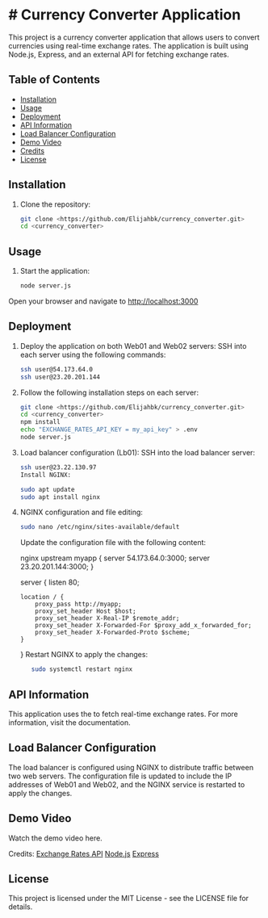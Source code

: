 # # Currency Converter Application

This project is a currency converter application that allows users to convert currencies using real-time exchange rates. The application is built using Node.js, Express, and an external API for fetching exchange rates.

## Table of Contents
- [Installation](#installation)
- [Usage](#usage)
- [Deployment](#deployment)
- [API Information](#api-information)
- [Load Balancer Configuration](#load-balancer-configuration)
- [Demo Video](#demo-video)
- [Credits](#credits)
- [License](#license)

## Installation
1. Clone the repository:
   ```bash
   git clone <https://github.com/Elijahbk/currency_converter.git>
   cd <currency_converter>
## Usage
1. Start the application:
   ```bash
   node server.js
Open your browser and navigate to <http://localhost:3000>
## Deployment
1. Deploy the application on both Web01 and Web02 servers:
   SSH into each server using the following commands:
   ```bash
   ssh user@54.173.64.0
   ssh user@23.20.201.144

2. Follow the following installation steps on each server:
   ```bash
   git clone <https://github.com/Elijahbk/currency_converter.git>
   cd <currency_converter>
   npm install
   echo "EXCHANGE_RATES_API_KEY = my_api_key" > .env
   node server.js
   ```
3. Load balancer configuration (Lb01):
   SSH into the load balancer server:
   ```bash
   ssh user@23.22.130.97
   Install NGINX:
   ```
   
   ```bash
   sudo apt update
   sudo apt install nginx
4. NGINX configuration and file editing:
   ```bash
   sudo nano /etc/nginx/sites-available/default
   ```
   Update the configuration file with the following content:

   nginx
   upstream myapp {
       server 54.173.64.0:3000;
       server 23.20.201.144:3000;
   }
   
   server {
       listen 80;
   
       location / {
           proxy_pass http://myapp;
           proxy_set_header Host $host;
           proxy_set_header X-Real-IP $remote_addr;
           proxy_set_header X-Forwarded-For $proxy_add_x_forwarded_for;
           proxy_set_header X-Forwarded-Proto $scheme;
       }
   }
   Restart NGINX to apply the changes:

   ```bash
      sudo systemctl restart nginx
   
## API Information
This application uses the <Exchange Rates API> to fetch real-time exchange rates. For more information, visit the <Exchange Rates API> documentation.

## Load Balancer Configuration
The load balancer is configured using NGINX to distribute traffic between two web servers. The configuration file is updated to include the IP addresses of Web01 and Web02, and the NGINX service is restarted to apply the changes.

## Demo Video
Watch the demo video here.

Credits:
[Exchange Rates API](https://exchangeratesapi.io)
[Node.js](https://nodejs.org/en)
[Express](https://expressjs.com)

## License
This project is licensed under the MIT License - see the LICENSE file for details.

